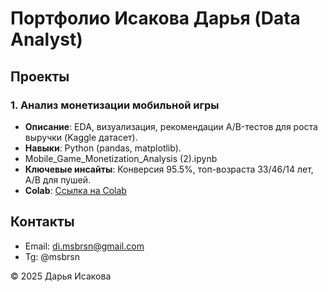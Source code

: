 # Портфолио Исакова Дарья (Data Analyst)

## Проекты
### 1. Анализ монетизации мобильной игры
- **Описание**: EDA, визуализация, рекомендации A/B-тестов для роста выручки (Kaggle датасет).
- **Навыки**: Python (pandas, matplotlib).
- Mobile_Game_Monetization_Analysis (2).ipynb
- **Ключевые инсайты**: Конверсия 95.5%, топ-возраста 33/46/14 лет, A/B для пушей.
- **Colab**: [Ссылка на Colab](https://colab.research.google.com/drive/1QvWXR-0b5yqoP8PbRJfwQ581DmH2ODHn?usp=sharing)

## Контакты
- Email: di.msbrsn@gmail.com
- Tg: @msbrsn

© 2025 Дарья Исакова
